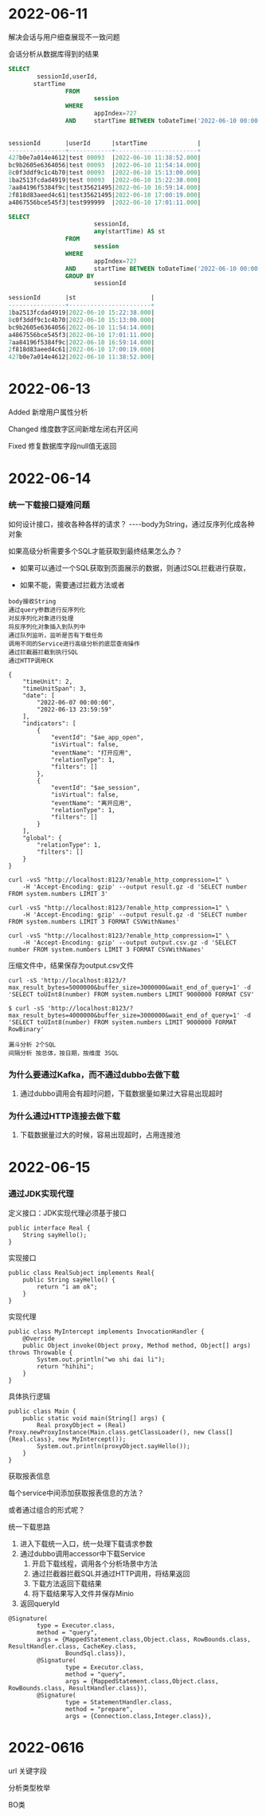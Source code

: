 # 2022-06-11

解决会话与用户细查展现不一致问题

会话分析从数据库得到的结果

```sql
SELECT
        sessionId,userId,
       startTime 
                FROM
                        session
                WHERE
                        appIndex=727
                AND     startTime BETWEEN toDateTime('2022-06-10 00:00:00') AND     toDateTime('2022-06-10 23:59:59')
                
                
sessionId       |userId      |startTime              |
----------------+------------+-----------------------+
427b0e7a014e4612|test 00093  |2022-06-10 11:38:52.000|
bc9b2605e6364056|test 00093  |2022-06-10 11:54:14.000|
8c0f3ddf9c1c4b70|test 00093  |2022-06-10 15:13:00.000|
1ba2513fcdad4919|test 00093  |2022-06-10 15:22:38.000|
7aa84196f5384f9c|test35621495|2022-06-10 16:59:14.000|
2f818d83aeed4c61|test35621495|2022-06-10 17:00:19.000|
a4867556bce545f3|test999999  |2022-06-10 17:01:11.000|           
```



```sql
SELECT
                        sessionId,
                        any(startTime) AS st
                FROM
                        session
                WHERE
                        appIndex=727
                AND     startTime BETWEEN toDateTime('2022-06-10 00:00:00') AND     toDateTime('2022-06-10 23:59:59')
                GROUP BY
                        sessionId 

sessionId       |st                     |
----------------+-----------------------+
1ba2513fcdad4919|2022-06-10 15:22:38.000|
8c0f3ddf9c1c4b70|2022-06-10 15:13:00.000|
bc9b2605e6364056|2022-06-10 11:54:14.000|
a4867556bce545f3|2022-06-10 17:01:11.000|
7aa84196f5384f9c|2022-06-10 16:59:14.000|
2f818d83aeed4c61|2022-06-10 17:00:19.000|
427b0e7a014e4612|2022-06-10 11:38:52.000|
```

# 2022-06-13

Added
新增用户属性分析

Changed
维度数字区间新增左闭右开区间

Fixed
修复数据库字段null值无返回



# 2022-06-14

### 统一下载接口疑难问题

如何设计接口，接收各种各样的请求？   ----body为String，通过反序列化成各种对象

如果高级分析需要多个SQL才能获取到最终结果怎么办？ 

- 如果可以通过一个SQL获取到页面展示的数据，则通过SQL拦截进行获取，

- 如果不能，需要通过拦截方法或者





```
body接收String
通过query参数进行反序列化
对反序列化对象进行处理
将反序列化对象插入到队列中
通过队列监听，监听是否有下载任务
调用不同的Service进行高级分析的底层查询操作
通过拦截器拦截到执行SQL
通过HTTP调用CK

```



```
{
    "timeUnit": 2,
    "timeUnitSpan": 3,
    "date": [
        "2022-06-07 00:00:00",
        "2022-06-13 23:59:59"
    ],
    "indicators": [
        {
            "eventId": "$ae_app_open",
            "isVirtual": false,
            "eventName": "打开应用",
            "relationType": 1,
            "filters": []
        },
        {
            "eventId": "$ae_session",
            "isVirtual": false,
            "eventName": "离开应用",
            "relationType": 1,
            "filters": []
        }
    ],
    "global": {
        "relationType": 1,
        "filters": []
    }
}
```





```http
curl -vsS "http://localhost:8123/?enable_http_compression=1" \
    -H 'Accept-Encoding: gzip' --output result.gz -d 'SELECT number FROM system.numbers LIMIT 3'
```



```
curl -vsS "http://localhost:8123/?enable_http_compression=1" \
    -H 'Accept-Encoding: gzip' --output result.gz -d 'SELECT number FROM system.numbers LIMIT 3 FORMAT CSVWithNames'
```



```
curl -vsS "http://localhost:8123/?enable_http_compression=1" \
    -H 'Accept-Encoding: gzip' --output output.csv.gz -d 'SELECT number FROM system.numbers LIMIT 3 FORMAT CSVWithNames'
```

压缩文件中，结果保存为output.csv文件



```
curl -sS 'http://localhost:8123/?max_result_bytes=5000000&buffer_size=3000000&wait_end_of_query=1' -d 'SELECT toUInt8(number) FROM system.numbers LIMIT 9000000 FORMAT CSV'
```

```
$ curl -sS 'http://localhost:8123/?max_result_bytes=4000000&buffer_size=3000000&wait_end_of_query=1' -d 'SELECT toUInt8(number) FROM system.numbers LIMIT 9000000 FORMAT RowBinary'
```



```
漏斗分析 2个SQL
间隔分析 按总体，按日期，按维度 3SQL
```

### 为什么要通过Kafka，而不通过dubbo去做下载

1. 通过dubbo调用会有超时问题，下载数据量如果过大容易出现超时

### 为什么通过HTTP连接去做下载

1. 下载数据量过大的时候，容易出现超时，占用连接池

# 2022-06-15

### 通过JDK实现代理

定义接口：JDK实现代理必须基于接口

```
public interface Real {
	String sayHello();
}
```

实现接口

```
public class RealSubject implements Real{
	public String sayHello() {
		return "i am ok";
	}
}
```

实现代理

```
public class MyIntercept implements InvocationHandler {
	@Override
	public Object invoke(Object proxy, Method method, Object[] args) throws Throwable {
		System.out.println("wo shi dai li");
		return "hihihi";
	}
}
```

具体执行逻辑

```
public class Main {
	public static void main(String[] args) {
		Real proxyObject = (Real) Proxy.newProxyInstance(Main.class.getClassLoader(), new Class[] {Real.class}, new MyIntercept());
		System.out.println(proxyObject.sayHello());
	}
}
```





获取报表信息

每个service中间添加获取报表信息的方法？

或者通过组合的形式呢？



统一下载思路

1. 进入下载统一入口，统一处理下载请求参数
2. 通过dubbo调用accessor中下载Service
   1. 开启下载线程，调用各个分析场景中方法
   2. 通过拦截器拦截SQL并通过HTTP调用，将结果返回
   3. 下载方法返回下载结果
   4. 将下载结果写入文件并保存Minio
3. 返回queryId

```
@Signature(
        type = Executor.class,
        method = "query",
        args = {MappedStatement.class,Object.class, RowBounds.class, ResultHandler.class, CacheKey.class,
                BoundSql.class}),
        @Signature(
                type = Executor.class,
                method = "query",
                args = {MappedStatement.class,Object.class, RowBounds.class, ResultHandler.class}),
        @Signature(
                type = StatementHandler.class,
                method = "prepare",
                args = {Connection.class,Integer.class}),
```



# 2022-0616

url 关键字段

分析类型枚举

BO类
